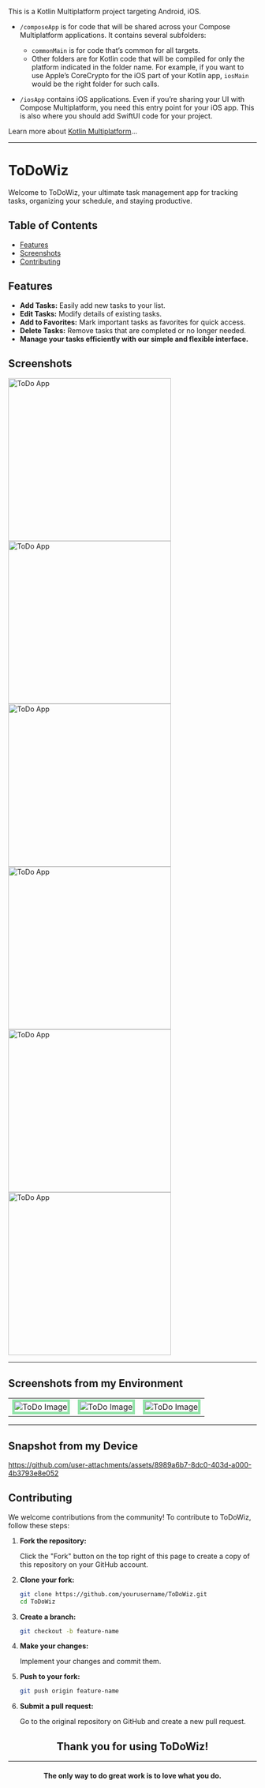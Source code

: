 This is a Kotlin Multiplatform project targeting Android, iOS.

* `/composeApp` is for code that will be shared across your Compose Multiplatform applications.
  It contains several subfolders:
  - `commonMain` is for code that’s common for all targets.
  - Other folders are for Kotlin code that will be compiled for only the platform indicated in the folder name.
    For example, if you want to use Apple’s CoreCrypto for the iOS part of your Kotlin app,
    `iosMain` would be the right folder for such calls.

* `/iosApp` contains iOS applications. Even if you’re sharing your UI with Compose Multiplatform, 
  you need this entry point for your iOS app. This is also where you should add SwiftUI code for your project.


Learn more about [Kotlin Multiplatform](https://www.jetbrains.com/help/kotlin-multiplatform-dev/get-started.html)…

---

# ToDoWiz

Welcome to ToDoWiz, your ultimate task management app for tracking tasks, organizing your schedule, and staying productive.

## Table of Contents

- [Features](#features)
- [Screenshots](#screenshots)
- [Contributing](#contributing)

## Features

- **Add Tasks:** Easily add new tasks to your list.
- **Edit Tasks:** Modify details of existing tasks.
- **Add to Favorites:** Mark important tasks as favorites for quick access.
- **Delete Tasks:** Remove tasks that are completed or no longer needed.
- **Manage your tasks efficiently with our simple and flexible interface.**

## Screenshots

<img src="https://github.com/user-attachments/assets/2fbc1c04-d108-422c-a934-49d7f00a5a9a" alt="ToDo App" width="330"/>
<img src="https://github.com/user-attachments/assets/77f3b5e0-bab0-4bce-8240-34ad292f797c" alt="ToDo App" width="330"/>
<img src="https://github.com/user-attachments/assets/0c119875-b84c-4b27-a2fc-540a19550ba9" alt="ToDo App" width="330"/>
<img src="https://github.com/user-attachments/assets/080bdcb1-3a7b-4590-b65a-fc73703491c9" alt="ToDo App" width="330"/>
<img src="https://github.com/user-attachments/assets/4f6edeaf-3ebb-405a-8ffa-bf6e496734ac" alt="ToDo App" width="330"/>
<img src="https://github.com/user-attachments/assets/6d94e0d6-2efd-4eb6-a832-b38a75be9655" alt="ToDo App" width="330"/>

---
## Screenshots from my Environment

 <table align="center">
  <tr>
    <td><img src="https://github.com/user-attachments/assets/d7458e84-26e8-44c1-8890-edd473180830" alt="ToDo Image"  style="border: 5px solid #92E3A9;"/></td>
    <td><img src="https://github.com/user-attachments/assets/a09a073f-8dc1-4e80-a33c-603e31dfaa0a" alt="ToDo Image"  style="border: 5px solid #92E3A9;"/></td>
    <td><img src="https://github.com/user-attachments/assets/d2cd3765-93b1-406c-8c98-542daaeba3da" alt="ToDo Image"  style="border: 5px solid #92E3A9;"/></td>
  </tr>
</table>

---
## Snapshot from my Device



https://github.com/user-attachments/assets/8989a6b7-8dc0-403d-a000-4b3793e8e052



## Contributing

We welcome contributions from the community! To contribute to ToDoWiz, follow these steps:

1. **Fork the repository:**

    Click the "Fork" button on the top right of this page to create a copy of this repository on your GitHub account.

2. **Clone your fork:**

    ```bash
    git clone https://github.com/yourusername/ToDoWiz.git
    cd ToDoWiz
    ```

3. **Create a branch:**

    ```bash
    git checkout -b feature-name
    ```

4. **Make your changes:**

    Implement your changes and commit them.

5. **Push to your fork:**

    ```bash
    git push origin feature-name
    ```

6. **Submit a pull request:**

    Go to the original repository on GitHub and create a new pull request.


<h2 align="center">Thank you for using ToDoWiz!</h2>

---

<h4 align="center">The only way to do great work is to love what you do.</h4>

